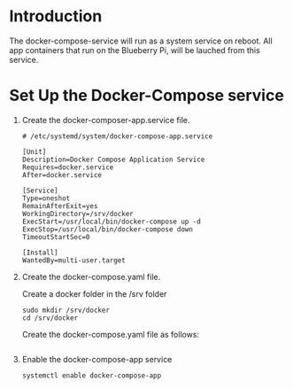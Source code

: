 # Introduction

The docker-compose-service will run as a system service on reboot. All app containers that run on the Blueberry Pi, will be lauched from this service.

# Set Up the Docker-Compose service

1. Create the docker-composer-app.service file.

    ```
    # /etc/systemd/system/docker-compose-app.service

    [Unit]
    Description=Docker Compose Application Service
    Requires=docker.service
    After=docker.service

    [Service]
    Type=oneshot
    RemainAfterExit=yes
    WorkingDirectory=/srv/docker
    ExecStart=/usr/local/bin/docker-compose up -d
    ExecStop=/usr/local/bin/docker-compose down
    TimeoutStartSec=0

    [Install]
    WantedBy=multi-user.target
    ```

2. Create the docker-compose.yaml file.

    Create a docker folder in the /srv folder

    ```
    sudo mkdir /srv/docker
    cd /srv/docker
    ```

    Create the docker-compose.yaml file as follows:

    ```
    
    ```

3. Enable the docker-compose-app service

    ```
    systemctl enable docker-compose-app
    ```